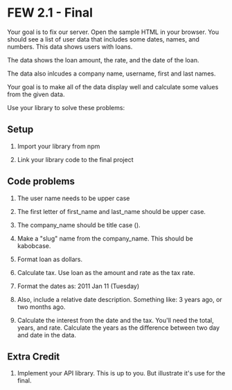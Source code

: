 # FEW 2.1 - Final

Your goal is to fix our server. Open the sample HTML in your browser. You should see a list of user data that includes some dates, names, and numbers. This data shows users with loans. 

The data shows the loan amount, the rate, and the date of the loan. 

The data also inlcudes a company name, username, first and last names. 

Your goal is to make all of the data display well and calculate some values from the given data. 

Use your library to solve these problems:

## Setup 

1) Import your library from npm

2) Link your library code to the final project

## Code problems 

1) The user name needs to be upper case

2) The first letter of first_name and last_name should be upper case. 

3) The company_name should be title case (). 

4) Make a "slug" name from the company_name. This should be kabobcase. 

5) Format loan as dollars. 

6) Calculate tax. Use loan as the amount and rate as the tax rate. 

7) Format the dates as: 2011 Jan 11 (Tuesday)

8) Also, include a relative date description. Something like: 3 years ago, or two months ago.

9) Calculate the interest from the date and the tax. You'll need the total, years, and rate. Calculate the years as the difference between two day and date in the data.

## Extra Credit

1) Implement your API library. This is up to you. But illustrate it's use for the final. 


